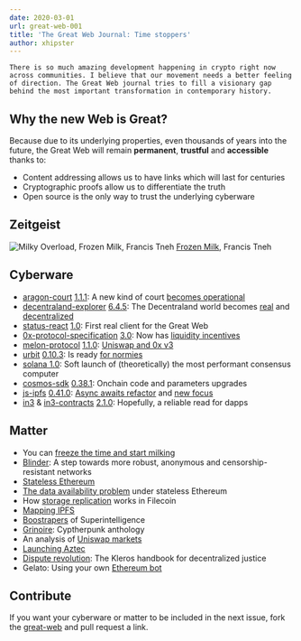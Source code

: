 ```yaml
---
date: 2020-03-01
url: great-web-001
title: 'The Great Web Journal: Time stoppers'
author: xhipster
---
```


```
There is so much amazing development happening in crypto right now across communities. I believe that our movement needs a better feeling of direction. The Great Web journal tries to fill a visionary gap behind the most important transformation in contemporary history.
```

## Why the new Web is Great?

Because due to its underlying properties, even thousands of years into the future, the Great Web will remain **permanent**, **trustful** and **accessible** thanks to:
- Content addressing allows us to have links which will last for centuries
- Cryptographic proofs allow us to differentiate the truth
- Open source is the only way to trust the underlying cyberware

## Zeitgeist

![Milky Overload, Frozen Milk, Francis Tneh](https://cdnb.artstation.com/p/assets/images/images/008/615/011/4k/francis-tneh-02-ice-07c-s.jpg?1513943108)
[Frozen Milk](https://www.artstation.com/artwork/nVY2O), Francis Tneh

## Cyberware

- [aragon-court](https://github.com/aragon/aragon-court) [1.1.1](https://github.com/aragon/aragon-court/releases/tag/v1.1.1): A new kind of court [becomes operational](https://court.aragon.org)
- [decentraland-explorer](https://github.com/decentraland/explorer) [6.4.5](https://github.com/decentraland/explorer/releases/tag/6.4.5): The Decentraland world becomes [real](http://play.decentraland.org/) and [decentralized](https://mainnet.aragon.org/#/dcl.eth)
- [status-react](https://github.com/status-im/status-react) [1.0](https://our.status.im/announcing-status-version-1-0/): First real client for the Great Web
- [0x-protocol-specification](https://github.com/0xProject/0x-protocol-specification) [3.0](https://etherscan.io/address/0x61935cbdd02287b511119ddb11aeb42f1593b7ef#code): Now has [liquidity incentives](https://0x.org/zrx/staking)
- [melon-protocol](https://github.com/melonproject/protocol) [1.1.0](https://github.com/melonproject/protocol/releases/tag/v1.1.0): [Uniswap and 0x v3](https://medium.com/melonprotocol/melon-protocol-upgrade-to-v1-1-0-9e72499dd2f0)
- [urbit](https://github.com/urbit/urbit) [0.10.3](https://github.com/urbit/urbit/releases/tag/v0.10.3): Is ready [for normies](https://urbit.org/blog/urbit-for-normies/)
- [solana 1.0](https://github.com/solana-labs/solana/releases/tag/v1.0.0): Soft launch of (theoretically) the most performant consensus computer
- [cosmos-sdk](https://github.com/cosmos/cosmos-sdk) [0.38.1](https://github.com/cosmos/cosmos-sdk/releases/tag/v0.38.1): Onchain code and parameters upgrades
- [js-ipfs](https://github.com/ipfs/js-ipfs) [0.41.0](https://github.com/ipfs/js-ipfs/releases/tag/v0.41.0): [Async awaits refactor](https://github.com/ipfs/js-ipfs/releases/tag/v0.41.0) and [new focus](https://blog.ipfs.io/2020-02-10-our-focus-for-2020/)
- [in3](https://github.com/slockit/in3) & [in3-contracts](https://github.com/slockit/in3-contracts) [2.1.0](https://github.com/slockit/in3-contracts/releases/tag/v2.1.0): Hopefully, a reliable read for dapps

## Matter

- You can [freeze the time and start milking](https://medium.com/dragonfly-research/flash-loans-why-flash-attacks-will-be-the-new-normal-5144e23ac75a)
- [Blinder](https://ipfs.io/ipfs/QmThXtxKsWxcegoxHegEJJErubtbBTUrWzDu6NzCjvi741): A step towards more robust, anonymous and censorship-resistant networks
- [Stateless Ethereum](https://blog.ethereum.org/2020/01/28/eth1x-files-the-stateless-ethereum-tech-tree/)
- [The data availability problem](https://ethresear.ch/t/the-data-availability-problem-under-stateless-ethereum/6973) under stateless Ethereum
- How [storage replication](https://medium.com/@starli/filecoin-how-storage-replication-is-proved-using-zk-snark-8a2a06b1c582) works in Filecoin
- [Mapping IPFS](https://ipfs.io/ipfs/QmYg3f5DYimmWzcFV2pbCMmg3F4tCjAzA6BQpQKjjV1d9T)
- [Boostrapers](https://cybercongress.ai/euler-5-launch/) of Superintelligence
- [Grinoire](https://github.com/MCM-Mike/GRIN-papyrus/tree/master/GRINOIRE/manifesto): Cyptherpunk anthology
- An analysis of [Uniswap markets](https://ipfs.io/ipfs/QmSsWVvsnUXqp6F1okEUZ1Ah8iZPj9P8Mf1XNAS1yekjEj)
- [Launching Aztec](https://medium.com/@tompocock/launching-aztec-c9fb271605d7)
- [Dispute revolution](https://ipfs.io/ipfs/QmaSoGbrbFbeaj34dhH8mUpYoB8r4HCZhZ1zeAfc4Rsptm): The Kleros handbook for decentralized justice
- Gelato: Using your own [Ethereum bot](https://medium.com/@gelatofinance/how-to-start-using-your-own-ethereum-bot-no-code-edition-a42752670a00)

## Contribute

If you want your cyberware or matter to be included in the next issue, fork the [great-web](https://github.com/cybercongress/great-web) and pull request a link.
